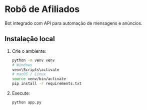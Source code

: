 # Robô de Afiliados

Bot integrado com API para automação de mensagens e anúncios.

## Instalação local

1. Crie o ambiente:
   ```bash
   python -m venv venv
   # Windows
   venv\Scripts\activate
   # macOS / Linux
   source venv/bin/activate
   pip install -r requirements.txt
   ```

2. Execute:
   ```bash
   python app.py
   ```
